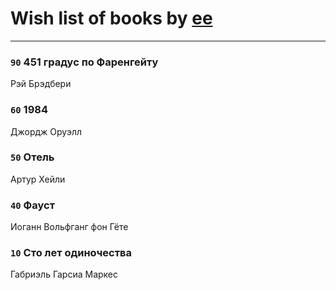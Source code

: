 # Wish list of books by [ee](https://my.mail.ru/mail/frodzhers/)
---

### `90` 451 градус по Фаренгейту
Рэй Брэдбери

### `60` 1984
Джордж Оруэлл

### `50` Отель
Артур Хейли

### `40` Фауст
Иоганн Вольфганг фон Гёте

### `10` Сто лет одиночества
Габриэль Гарсиа Маркес

